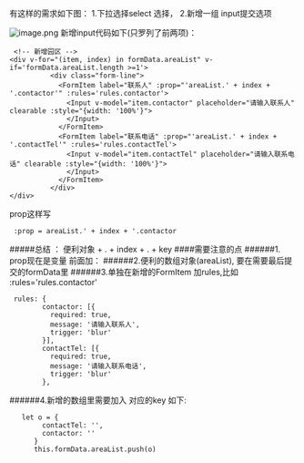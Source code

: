 有这样的需求如下图：
1.下拉选择select 选择，
2.新增一组 input提交选项

![image.png](https://upload-images.jianshu.io/upload_images/15312191-adb95ea2dca9fa6a.png?imageMogr2/auto-orient/strip%7CimageView2/2/w/1240)
新增input代码如下(只罗列了前两项)：
```
 <!-- 新增园区 -->
<div v-for="(item, index) in formData.areaList" v-if='formData.areaList.length >=1'>
          <div class="form-line">
            <FormItem label="联系人" :prop="'areaList.' + index + '.contactor'" :rules='rules.contactor'>
              <Input v-model="item.contactor" placeholder="请输入联系人" clearable :style="{width: '100%'}">
              </Input>
            </FormItem>
            <FormItem label="联系电话" :prop="'areaList.' + index + '.contactTel'" :rules='rules.contactTel'>
              <Input v-model="item.contactTel" placeholder="请输入联系电话" clearable :style="{width: '100%'}">
              </Input>
            </FormItem>
          </div>
</div>
```
prop这样写
```
 :prop = areaList.' + index + '.contactor
```
#####总结 ： 便利对象 + . + index + . + key
####需要注意的点
######1. prop现在是变量 前面加：
######2.便利的数组对象(areaList), 要在需要最后提交的formData里
######3.单独在新增的FormItem 加rules,比如 :rules='rules.contactor'
```
 rules: {
        contactor: [{
          required: true,
          message: '请输入联系人',
          trigger: 'blur'
        }],
        contactTel: [{
          required: true,
          message: '请输入联系电话',
          trigger: 'blur'
        },
```
######4.新增的数组里需要加入 对应的key
  如下:
```
   let o = {
        contactTel: '',
        contactor: ''
      }
      this.formData.areaList.push(o)
```

